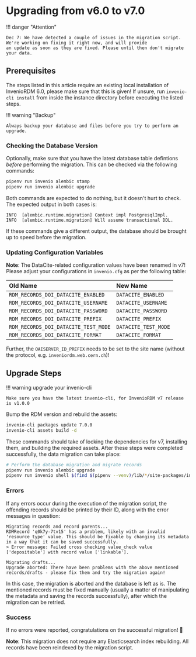 # Upgrading from v6.0 to v7.0

!!! danger "Attention"

    Dec 7: We have detected a couple of issues in the migration script. We're working on fixing it right now, and will provide
    an update as soon as they are fixed. Please until then don't migrate your data.

## Prerequisites

The steps listed in this article require an existing local installation of
InvenioRDM 6.0, please make sure that this is given! If unsure, run
`invenio-cli install` from inside the instance directory before executing the
listed steps.

!!! warning "Backup"

    Always backup your database and files before you try to perform an upgrade.


### Checking the Database Version

Optionally, make sure that you have the latest database table defintions *before* performing the migration.
This can be checked via the following commands:

```bash
pipenv run invenio alembic stamp
pipenv run invenio alembic upgrade
```

Both commands are expected to do nothing, but it doesn't hurt to check.
The expected output in both cases is:

```
INFO  [alembic.runtime.migration] Context impl PostgresqlImpl.
INFO  [alembic.runtime.migration] Will assume transactional DDL.
```

If these commands give a different output, the database should be brought up to speed before the migration.


### Updating Configuration Variables

**Note**: The DataCite-related configuration values have been renamed in v7!  
Please adjust your configurations in `invenio.cfg` as per the following table:

| Old Name                             | New Name             |
| :----------------------------------- | :------------------- |
| `RDM_RECORDS_DOI_DATACITE_ENABLED`   | `DATACITE_ENABLED`   |
| `RDM_RECORDS_DOI_DATACITE_USERNAME`  | `DATACITE_USERNAME`  |
| `RDM_RECORDS_DOI_DATACITE_PASSWORD`  | `DATACITE_PASSWORD`  |
| `RDM_RECORDS_DOI_DATACITE_PREFIX`    | `DATACITE_PREFIX`    |
| `RDM_RECORDS_DOI_DATACITE_TEST_MODE` | `DATACITE_TEST_MODE` |
| `RDM_RECORDS_DOI_DATACITE_FORMAT`    | `DATACITE_FORMAT`    |


Further, the `OAISERVER_ID_PREFIX` needs to be set to the site name (without the protocol, e.g. `inveniordm.web.cern.ch`)!


## Upgrade Steps

!!! warning upgrade your invenio-cli

    Make sure you have the latest invenio-cli, for InvenioRDM v7 release is v1.0.0


Bump the RDM version and rebuild the assets:

```bash
invenio-cli packages update 7.0.0
invenio-cli assets build -d
```

These commands should take of locking the dependencies for v7, installing them, and building the required assets.
After these steps were completed successfully, the data migration can take place:

```bash
# Perform the database migration and migrate records
pipenv run invenio alembic upgrade
pipenv run invenio shell $(find $(pipenv --venv)/lib/*/site-packages/invenio_app_rdm -name migrate_6_0_to_7_0.py)
```

### Errors

If any errors occur during the execution of the migration script, the offending records should be printed by their ID, along with the error messages in question:

```
Migrating records and record parents...
RDMRecord 'q0k7y-7tv15' has a problem, likely with an invalid 'resource_type' value. This should be fixable by changing its metadata in a way that it can be saved successfully.
> Error message: Failed cross checking value_check value ['depositable'] with record value ['linkable'].

Migrating drafts...
Upgrade aborted: There have been problems with the above mentioned records/drafts - please fix them and try the migration again!
```

In this case, the migration is aborted and the database is left as is.
The mentioned records must be fixed manually (usually a matter of manipulating the metadata and saving the records successfully), after which the migration can be retried.


### Success

If no errors were reported, congratulations on the successful migration! :partying_face:

**Note**: This migration does not require any Elasticsearch index rebuilding.
All records have been reindexed by the migration script.
